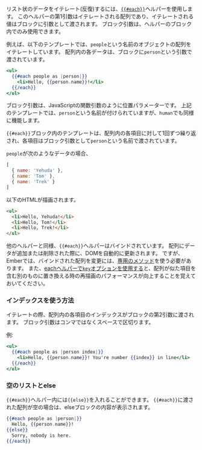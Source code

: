 <!--
To iterate over a list of items, use the
[`{{#each}}`](https://www.emberjs.com/api/ember/2.16/classes/Ember.Templates.helpers/methods/if?anchor=each)
helper. The first argument to this helper is the array to be iterated, and
the value being iterated is yielded as a block param. Block params are only
available inside the block of their helper.
-->

リスト状のデータをイテレート(反復)するには、[`{{#each}}`](https://www.emberjs.com/api/ember/2.16/classes/Ember.Templates.helpers/methods/if?anchor=each)ヘルパーを使用します。
このヘルパーの第1引数はイテレートされる配列であり、イテレートされる値はブロックに引数として渡されます。
ブロック引数は、ヘルパーのブロック内でのみ使用できます。

<!--
For example, this template iterates an array named `people` that contains
objects. Each item in the array is provided as the block param `person`.
-->

例えば、以下のテンプレートでは、`people`という名前のオブジェクトの配列をイテレートしています。
配列内の各データは、ブロックに`person`という引数で渡されています。


```handlebars
<ul>
  {{#each people as |person|}}
    <li>Hello, {{person.name}}!</li>
  {{/each}}
</ul>
```

<!--
Block params, like function arguments in JavaScript, are positional. `person`
is what each item is named in the above template, but `human` would work just
as well.
-->

ブロック引数は、JavaScriptの関数引数のように位置パラメーターです。
上記のテンプレートでは、`person`という名前が付けられていますが、`human`でも同様に機能します。

<!--
The template inside of the `{{#each}}` block will be repeated once for
each item in the array, with the each item set to the `person` block param.
-->

`{{#each}}`ブロック内のテンプレートは、配列内の各項目に対して1回ずつ繰り返され、各項目はブロック引数として`person`という名前で渡されています。

<!--
Given an input array like:
-->

`people`が次のようなデータの場合、

```js
[
  { name: 'Yehuda' },
  { name: 'Tom' },
  { name: 'Trek' }
]
```

<!--
The above template will render HTML like this:
-->

以下のHTMLが描画されます。


```html
<ul>
  <li>Hello, Yehuda!</li>
  <li>Hello, Tom!</li>
  <li>Hello, Trek!</li>
</ul>
```

<!--
Like other helpers, the `{{#each}}` helper is bound.  If a new item is added to
or removed from the iterated array, the DOM will be updated without having to
write any additional code. That said, Ember requires that you use [special
methods](../../object-model/enumerables/#toc_use-of-observable-methods-and-properties)
to update bound arrays. Also be aware that [using the `key` option with an each
helper](https://www.emberjs.com/api/ember/2.16/classes/Ember.Templates.helpers/methods/if?anchor=each)
can improve re-render performance when an array is replaced with another
containing similar items.
-->

他のヘルパーと同様、`{{#each}}`ヘルパーはバインドされています。
配列にデータが追加または削除された際に、DOMを自動的に更新されます。
ですが、Emberでは、バインドされた配列を変更には、[専用のメソッド](../../object-model/enumerables/#toc_use-of-observable-methods-and-properties)を使う必要があります。
また、[eachヘルパーで`key`オプションを使用する](https://www.emberjs.com/api/ember/2.16/classes/Ember.Templates.helpers/methods/if?anchor=each)と、配列が似た項目を含む別のものに置き換える時の再描画のパフォーマンスが向上することを覚えておいてください。


<!--
### Accessing an item's `index`
-->

### インデックスを使う方法

<!--
During iteration, the index of each item in the array is provided as a second
block param. Block params are space-separated, without commas. For example:
-->

イテレートの際、配列内の各項目のインデックスがブロックの第2引数に渡されます。
ブロック引数はコンマではなくスペースで区切ります。

例:

```handlebars
<ul>
  {{#each people as |person index|}}
    <li>Hello, {{person.name}}! You're number {{index}} in line</li>
  {{/each}}
</ul>
```

### 空のリストとelse

<!--
The [`{{#each}}`](https://www.emberjs.com/api/ember/2.16/classes/Ember.Templates.helpers/methods/if?anchor=each)
helper can have a corresponding `{{else}}`. The contents of this block will
render if the array passed to `{{#each}}` is empty:
-->

`{{#each}}`ヘルパー内には`{{else}}`を入れることができます。
`{{#each}}`に渡された配列が空の場合は、elseブロックの内容が表示されます。

```handlebars
{{#each people as |person|}}
  Hello, {{person.name}}!
{{else}}
  Sorry, nobody is here.
{{/each}}
```
